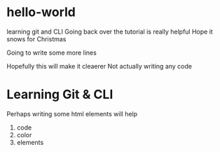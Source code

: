 # hello-world
learning git and CLI
Going back over the tutorial is really helpful
Hope it snows for Christmas 

Going to write some more lines

Hopefully this will make it cleaerer 
Not actually writing any code

<h1>Learning Git & CLI</h1>
<p>Perhaps writing some html elements will help</p>
<ol>
  <li>code</li>
  <li>color</li>
  <li>elements</li>
</ol>

 

